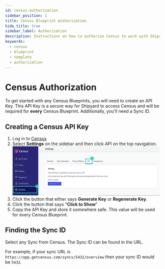 ```yaml
---
id: census-authorization
sidebar_position: 1
title: Census Blueprint Authorization
hide_title: true
sidebar_label: Authorization
description: Instructions on how to authorize Census to work with Shipyard's low-code Census templates.
keywords:
  - census
  - blueprint
  - template
  - authorization
---
```


# Census Authorization

To get started with any Census Blueprints, you will need to create an API Key. This API Key is a secure way for Shipyard to access Census and will be required for **every** Census Blueprint. Additionally, you'll need a Sync ID.

## Creating a Census API Key

1. Log in to [Census](https://app.getcensus.com/)
2. Select **Settings** on the sidebar and then click API on the top navigation.
![Census Settings](../../.gitbook/assets/shipyard_2022_08_14_22_07_14.png)
3. Click the button that either says **Generate Key** or **Regenerate Key**.
4. Click the button that says "**Click to Show**"
5. Copy the API Key and store it somewhere safe. This value will be used for every Census Blueprint.

## Finding the Sync ID
Select any Sync from Census. The Sync ID can be found in the URL.

For example, if your sync URL is `https://app.getcensus.com/syncs/5432/overview` then your sync ID would be `5432`.